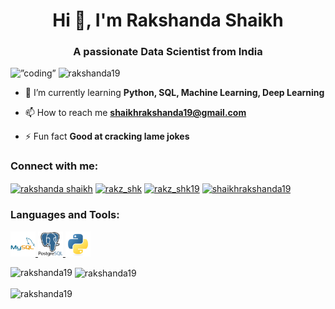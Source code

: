<h1 align="center">Hi 👋, I'm Rakshanda Shaikh</h1>
<h3 align="center">A passionate Data Scientist from India</h3>
<img align=”right” alt=”coding” width=”400” src=”https://www.google.com/url?sa=i&url=https%3A%2F%2Fgithub.com%2FAnmol-Baranwal%2FCool-GIFs-For-GitHub&psig=AOvVaw0Qey7nxn5y7ZVte-3dwzoA&ust=1692816087004000&source=images&cd=vfe&opi=89978449&ved=0CBAQjRxqFwoTCICOp8D18IADFQAAAAAdAAAAABAE”

<p align="left"> <img src="https://komarev.com/ghpvc/?username=rakshanda19&label=Profile%20views&color=0e75b6&style=flat" alt="rakshanda19" /> </p>

- 🌱 I’m currently learning **Python, SQL, Machine Learning, Deep Learning**

- 📫 How to reach me **shaikhrakshanda19@gmail.com**

- ⚡ Fun fact **Good at cracking lame jokes**

<h3 align="left">Connect with me:</h3>
<p align="left">
<a href="https://kaggle.com/rakshanda shaikh" target="blank"><img align="center" src="https://raw.githubusercontent.com/rahuldkjain/github-profile-readme-generator/master/src/images/icons/Social/kaggle.svg" alt="rakshanda shaikh" height="30" width="40" /></a>
<a href="https://instagram.com/rakz_shk" target="blank"><img align="center" src="https://raw.githubusercontent.com/rahuldkjain/github-profile-readme-generator/master/src/images/icons/Social/instagram.svg" alt="rakz_shk" height="30" width="40" /></a>
<a href="https://www.hackerrank.com/rakz_shk19" target="blank"><img align="center" src="https://raw.githubusercontent.com/rahuldkjain/github-profile-readme-generator/master/src/images/icons/Social/hackerrank.svg" alt="rakz_shk19" height="30" width="40" /></a>
<a href="https://www.leetcode.com/shaikhrakshanda19" target="blank"><img align="center" src="https://raw.githubusercontent.com/rahuldkjain/github-profile-readme-generator/master/src/images/icons/Social/leet-code.svg" alt="shaikhrakshanda19" height="30" width="40" /></a>
</p>

<h3 align="left">Languages and Tools:</h3>
<p align="left"> <a href="https://www.mysql.com/" target="_blank" rel="noreferrer"> <img src="https://raw.githubusercontent.com/devicons/devicon/master/icons/mysql/mysql-original-wordmark.svg" alt="mysql" width="40" height="40"/> </a> <a href="https://www.postgresql.org" target="_blank" rel="noreferrer"> <img src="https://raw.githubusercontent.com/devicons/devicon/master/icons/postgresql/postgresql-original-wordmark.svg" alt="postgresql" width="40" height="40"/> </a> <a href="https://www.python.org" target="_blank" rel="noreferrer"> <img src="https://raw.githubusercontent.com/devicons/devicon/master/icons/python/python-original.svg" alt="python" width="40" height="40"/> </a> </p>

<p><img align="left" src="https://github-readme-stats.vercel.app/api/top-langs?username=rakshanda19&show_icons=true&locale=en&layout=compact" alt="rakshanda19" /></p>

<p>&nbsp;<img align="center" src="https://github-readme-stats.vercel.app/api?username=rakshanda19&show_icons=true&locale=en" alt="rakshanda19" /></p>

<p><img align="center" src="https://github-readme-streak-stats.herokuapp.com/?user=rakshanda19&" alt="rakshanda19" /></p>

